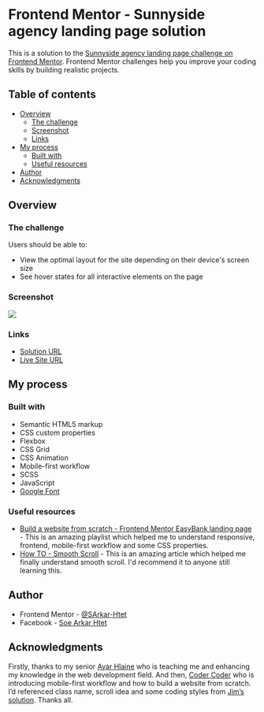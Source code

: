 # Frontend Mentor - Sunnyside agency landing page solution

This is a solution to the [Sunnyside agency landing page challenge on Frontend Mentor](https://www.frontendmentor.io/challenges/sunnyside-agency-landing-page-7yVs3B6ef). Frontend Mentor challenges help you improve your coding skills by building realistic projects.

## Table of contents

- [Overview](#overview)
  - [The challenge](#the-challenge)
  - [Screenshot](#screenshot)
  - [Links](#links)
- [My process](#my-process)
  - [Built with](#built-with)
  - [Useful resources](#useful-resources)
- [Author](#author)
- [Acknowledgments](#acknowledgments)

## Overview

### The challenge

Users should be able to:

- View the optimal layout for the site depending on their device's screen size
- See hover states for all interactive elements on the page

### Screenshot

![](./design/desktop-preview.png)

### Links

- [Solution URL](https://github.com/SArkar-Htet/sunnyside-agency-landing-page.git)
- [Live Site URL](https://sarkar-htet.github.io/sunnyside-agency-landing-page/)

## My process

### Built with

- Semantic HTML5 markup
- CSS custom properties
- Flexbox
- CSS Grid
- CSS Animation
- Mobile-first workflow
- SCSS
- JavaScript
- [Google Font](https://fonts.google.com/)

### Useful resources

- [Build a website from scratch - Frontend Mentor EasyBank landing page](https://www.youtube.com/playlist?list=PLUWqFDiirlsuYscECzks6zIZWr_Cfcx9k) - This is an amazing playlist which helped me to understand responsive, frontend, mobile-first workflow and some CSS properties.
- [How TO - Smooth Scroll](https://www.w3schools.com/howto/howto_css_smooth_scroll.asp) - This is an amazing article which helped me finally understand smooth scroll. I'd recommend it to anyone still learning this.

## Author

- Frontend Mentor - [@SArkar-Htet](https://www.frontendmentor.io/profile/SArkar-Htet)
- Facebook - [Soe Arkar Htet](https://www.facebook.com/soearkar.htet.526)

## Acknowledgments

Firstly, thanks to my senior [Ayar Hlaine](https://ayarhlaine.dev/) who is teaching me and enhancing my knowledge in the web development field. And then, [Coder Coder](https://coder-coder.com/) who is introducing mobile-first workflow and how to build a website from scratch. I’d referenced class name, scroll idea and some coding styles from [Jim’s solution](https://www.frontendmentor.io/solutions/build-by-scss-bem-flexbox-gridbox-vanilla-javascript-and-jquery-jMwqm1kOl). Thanks all.
